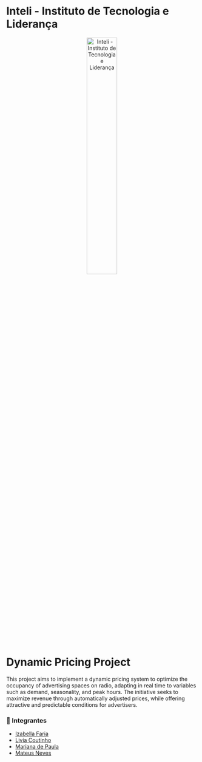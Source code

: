 # Inteli - Instituto de Tecnologia e Liderança 

<p align="center">
<a href= "https://www.inteli.edu.br/"><img src="https://github.com/2023M7T3-Inteli/Projeto3/blob/main/assets/imagens/Inteli.png" alt="Inteli - Instituto de Tecnologia e Liderança" border="0" width=40% height=40%></a>
</p>

<br>

# Dynamic Pricing Project

This project aims to implement a dynamic pricing system to optimize the occupancy of advertising spaces on radio, adapting in real time to variables such as demand, seasonality, and peak hours. The initiative seeks to maximize revenue through automatically adjusted prices, while offering attractive and predictable conditions for advertisers.


### 🚀 Integrantes
- <a href="https://www.linkedin.com/in/izabellafaria/">Izabella Faria</a>
- <a href="https://www.linkedin.com/in/liviapcoutinho/">Livia Coutinho</a>
- <a href="https://www.linkedin.com/in/mariana-silva-paula/">Mariana de Paula</a>
- <a href="https://www.linkedin.com/in/mateus-neves-3b767123b/">Mateus Neves</a>
